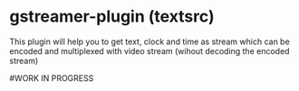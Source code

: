 # gstreamer-plugin (textsrc)

This plugin will help you to get text, clock and time as stream which can be encoded and multiplexed with video stream (wihout decoding the encoded stream)

#WORK IN PROGRESS
